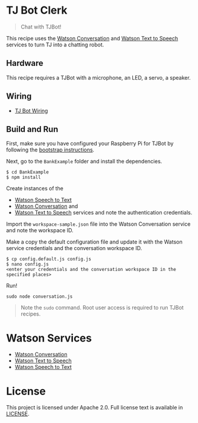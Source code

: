 # TJ Bot Clerk
> Chat with TJBot!

This recipe uses the [Watson Conversation](https://www.ibm.com/watson/developercloud/conversation.html) and [Watson Text to Speech](https://www.ibm.com/watson/developercloud/text-to-speech.html) services to turn TJ into a chatting robot.

## Hardware
This recipe requires a TJBot with a microphone, an LED, a servo, a speaker.

## Wiring
- [TJ Bot Wiring](https://github.com/ibmtjbot/tjbot#assembly)

## Build and Run
First, make sure you have configured your Raspberry Pi for TJBot by following the [bootstrap instructions](https://github.com/ibmtjbot/tjbot/tree/master/bootstrap).

Next, go to the `BankExample` folder and install the dependencies.

    $ cd BankExample
    $ npm install

Create instances of the 
- [Watson Speech to Text](https://www.ibm.com/watson/services/speech-to-text)
- [Watson Conversation](https://www.ibm.com/watson/developercloud/conversation.html) and 
- [Watson Text to Speech](https://www.ibm.com/watson/developercloud/text-to-speech.html) 
services and note the authentication credentials.

Import the `workspace-sample.json` file into the Watson Conversation service and note the workspace ID.

Make a copy the default configuration file and update it with the Watson service credentials and the conversation workspace ID.

    $ cp config.default.js config.js
    $ nano config.js
    <enter your credentials and the conversation workspace ID in the specified places>

Run!

    sudo node conversation.js

> Note the `sudo` command. Root user access is required to run TJBot recipes.

# Watson Services
- [Watson Conversation](https://www.ibm.com/watson/developercloud/conversation.html)
- [Watson Text to Speech](https://www.ibm.com/watson/developercloud/text-to-speech.html)
- [Watson Speech to Text](https://www.ibm.com/watson/services/speech-to-text/)

# License
This project is licensed under Apache 2.0. Full license text is available in [LICENSE](./LICENSE).
